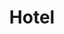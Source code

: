 ---
id : 88
title : Hotel
url : https://gum.co/pajakhotel/pajakresources
fitur : aspekpajak
createdTime : 31/08/2019
modifiedTime : 27/12/2019
topik: Versi Ringan
img: hotel.png
---